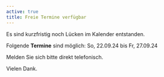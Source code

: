 ```yaml
---
active: true
title: Freie Termine verfügbar
---
```


Es sind kurzfristig noch Lücken im Kalender entstanden.

Folgende **Termine** sind möglich: So, 22.09.24 bis Fr, 27.09.24

Melden Sie sich bitte direkt telefonisch.

Vielen Dank.
